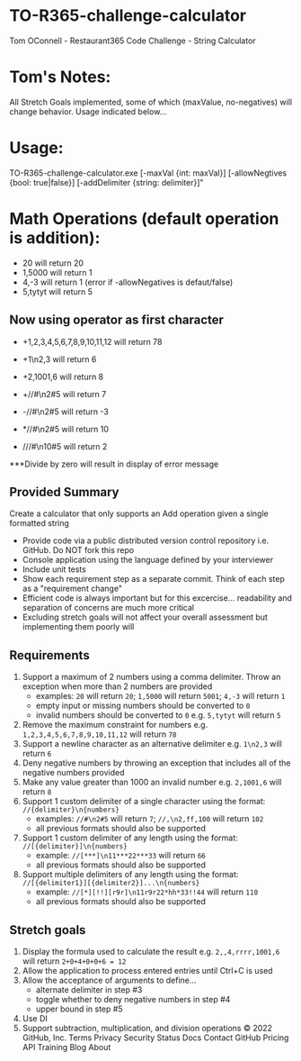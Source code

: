 # TO-R365-challenge-calculator
Tom OConnell - Restaurant365 Code Challenge - String Calculator

# Tom's Notes: 
All Stretch Goals implemented, some of which (maxValue, no-negatives) will change behavior. Usage indicated below...

# Usage: 
TO-R365-challenge-calculator.exe [-maxVal {int: maxVal}] [-allowNegtives {bool: true|false}] [-addDelimiter {string: delimiter}]"

# Math Operations (default operation is addition):
* 20 will return 20
* 1,5000 will return 1 
* 4,-3 will return 1 (error if -allowNegatives is defaut/false)
* 5,tytyt will return 5

## Now using operator as first character
* +1,2,3,4,5,6,7,8,9,10,11,12 will return 78
* +1\n2,3 will return 6
* +2,1001,6 will return 8

* +//#\n2#5 will return 7
* -//#\n2#5 will return -3
* *//#\n2#5 will return 10
* ///#\n10#5 will return 2

***Divide by zero will result in display of error message

## Provided Summary
Create a calculator that only supports an Add operation given a single formatted string

* Provide code via a public distributed version control repository i.e. GitHub. Do NOT fork this repo
* Console application using the language defined by your interviewer
* Include unit tests
* Show each requirement step as a separate commit. Think of each step as a "requirement change"
* Efficient code is always important but for this excercise... readability and separation of concerns are much more critical
* Excluding stretch goals will not affect your overall assessment but implementing them poorly will

## Requirements
1. Support a maximum of 2 numbers using a comma delimiter. Throw an exception when more than 2 numbers are provided
	* examples: `20` will return `20`; `1,5000` will return `5001`; `4,-3` will return `1`
	* empty input or missing numbers should be converted to `0`
	* invalid numbers should be converted to `0` e.g. `5,tytyt` will return `5`
2. Remove the maximum constraint for numbers e.g. `1,2,3,4,5,6,7,8,9,10,11,12` will return `78`
3. Support a newline character as an alternative delimiter e.g. `1\n2,3` will return `6` 
4. Deny negative numbers by throwing an exception that includes all of the negative numbers provided
5. Make any value greater than 1000 an invalid number e.g. `2,1001,6` will return `8`
6. Support 1 custom delimiter of a single character using the format: `//{delimiter}\n{numbers}`
	* examples: `//#\n2#5` will return `7`; `//,\n2,ff,100` will return `102` 
	* all previous formats should also be supported
7. Support 1 custom delimiter of any length using the format: `//[{delimiter}]\n{numbers}`
	* example: `//[***]\n11***22***33` will return `66`
	* all previous formats should also be supported
8. Support multiple delimiters of any length using the format: `//[{delimiter1}][{delimiter2}]...\n{numbers}`
	* example: `//[*][!!][r9r]\n11r9r22*hh*33!!44` will return `110`
	* all previous formats should also be supported

## Stretch goals
1. Display the formula used to calculate the result e.g. `2,,4,rrrr,1001,6` will return `2+0+4+0+0+6 = 12`
2. Allow the application to process entered entries until Ctrl+C is used
3. Allow the acceptance of arguments to define...
	* alternate delimiter in step #3 
	* toggle whether to deny negative numbers in step #4
	* upper bound in step #5
4. Use DI
5. Support subtraction, multiplication, and division operations
© 2022 GitHub, Inc.
Terms
Privacy
Security
Status
Docs
Contact GitHub
Pricing
API
Training
Blog
About
